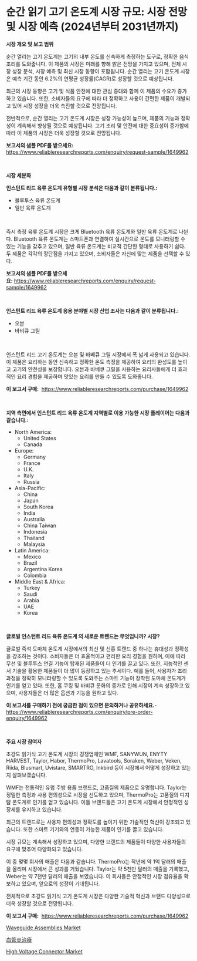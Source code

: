 <p><h1>순간 읽기 고기 온도계 시장 규모: 시장 전망 및 시장 예측 (2024년부터 2031년까지)</h1></p><p><strong>시장 개요 및 보고 범위</strong></p>
<p><p>순간 열리는 고기 온도계는 고기의 내부 온도를 신속하게 측정하는 도구로, 정확한 음식 조리를 도와줍니다. 이 제품의 시장은 미래를 향해 밝은 전망을 가지고 있으며, 전체 시장 성장 분석, 시장 예측 및 최신 시장 동향이 포함됩니다. 순간 열리는 고기 온도계 시장은 예측 기간 동안 6.2%의 연평균 성장률(CAGR)로 성장할 것으로 예상됩니다.</p><p>최근의 시장 동향은 고기 및 식품 안전에 대한 관심 증대와 함께 이 제품의 수요가 증가하고 있습니다. 또한, 소비자들의 요구에 따라 더 정확하고 사용이 간편한 제품이 개발되고 있어 시장 성장을 더욱 촉진할 것으로 전망됩니다.</p><p>전반적으로, 순간 열리는 고기 온도계 시장은 성장 가능성이 높으며, 제품의 기능과 정확성이 계속해서 향상될 것으로 예상됩니다. 고기 조리 및 안전에 대한 중요성이 증가함에 따라 이 제품의 시장은 더욱 성장할 것으로 전망됩니다.</p></p>
<p><strong>보고서의 샘플 PDF를 받으세요:</strong> <a href="https://www.reliableresearchreports.com/enquiry/request-sample/1649962">https://www.reliableresearchreports.com/enquiry/request-sample/1649962</a></p>
<p>&nbsp;</p>
<p><strong>시장 세분화</strong></p>
<p><strong>인스턴트 리드 육류 온도계 유형별 시장 분석은 다음과 같이 분류됩니다.:</strong></p>
<p><ul><li>블루투스 육류 온도계</li><li>일반 육류 온도계</li></ul></p>
<p>&nbsp;</p>
<p><p>즉시 측정 육류 온도계 시장은 크게 Bluetooth 육류 온도계와 일반 육류 온도계로 나뉜다. Bluetooth 육류 온도계는 스마트폰과 연결하여 실시간으로 온도를 모니터링할 수 있는 기능을 갖추고 있으며, 일반 육류 온도계는 비교적 간단한 형태로 사용하기 쉽다. 두 제품은 각각의 장단점을 가지고 있으며, 소비자들은 자신에 맞는 제품을 선택할 수 있다.</p></p>
<p><strong>보고서의 샘플 PDF를 받으세요:</strong>&nbsp;<a href="https://www.reliableresearchreports.com/enquiry/request-sample/1649962">https://www.reliableresearchreports.com/enquiry/request-sample/1649962</a></p>
<p>&nbsp;</p>
<p><strong> 인스턴트 리드 육류 온도계 응용 분야별 시장 산업 조사는 다음과 같이 분류됩니다.:</strong></p>
<p><ul><li>오븐</li><li>바비큐 그릴</li></ul></p>
<p>&nbsp;</p>
<p><p>인스턴트 리드 고기 온도계는 오븐 및 바베큐 그릴 시장에서 폭 넓게 사용되고 있습니다. 이 제품은 요리하는 동안 신속하고 정확한 온도 측정을 제공하여 요리의 완성도를 높이고 고기의 안전성을 보장합니다. 오븐과 바베큐 그릴을 사용하는 요리사들에게 더 효과적인 요리 경험을 제공하며 맛있는 요리를 만들 수 있도록 도와줍니다.</p></p>
<p><strong>이 보고서 구매:</strong>&nbsp; <a href="https://www.reliableresearchreports.com/purchase/1649962">https://www.reliableresearchreports.com/purchase/1649962</a></p>
<p>&nbsp;</p>
<p><strong>지역 측면에서 인스턴트 리드 육류 온도계 지역별로 이용 가능한 시장 플레이어는 다음과 같습니다.:</strong></p>
<p><ul>
    <li>
        North America:
        <ul>
            <li>United States</li>
            <li>Canada</li>
        </ul>
    </li>
    <li>
        Europe:
        <ul>
            <li>Germany</li>
            <li>France</li>
            <li>U.K.</li>
            <li>Italy</li>
            <li>Russia</li>
        </ul>
    </li>
    <li>
        Asia-Pacific:
        <ul>
            <li>China</li>
            <li>Japan</li>
            <li>South Korea</li>
            <li>India</li>
            <li>Australia</li>
            <li>China Taiwan</li>
            <li>Indonesia</li>
            <li>Thailand</li>
            <li>Malaysia</li>
        </ul>
    </li>
    <li>
        Latin America:
        <ul>
            <li>Mexico</li>
            <li>Brazil</li>
            <li>Argentina Korea</li>
            <li>Colombia</li>
        </ul>
    </li>
    <li>
        Middle East & Africa:
        <ul>
            <li>Turkey</li>
            <li>Saudi</li>
            <li>Arabia</li>
            <li>UAE</li>
            <li>Korea</li>
        </ul>
    </li>
    </ul></p>
<p>&nbsp;</p>
<p><strong>글로벌 인스턴트 리드 육류 온도계 의 새로운 트렌드는 무엇입니까? 시장?</strong></p>
<p><p>글로벌 즉석 도마체 온도계 시장에서의 최신 및 신흥 트렌드 중 하나는 휴대성과 정확성을 강조하는 것이다. 소비자들은 더 효율적이고 편리한 요리 경험을 원하며, 이에 따라 무선 및 블루투스 연결 기능이 탑재된 제품들이 더 인기를 끌고 있다. 또한, 지능적인 센서 기술을 활용한 제품들이 더 많이 등장하고 있는 추세이다. 예를 들어, 사용자가 조리 과정을 정확히 모니터링할 수 있도록 도와주는 스마트 기능이 장착된 도마체 온도계가 인기를 얻고 있다. 또한, 홈 쿠킹 및 바비큐 문화의 증가로 인해 시장이 계속 성장하고 있으며, 사용자들은 더 많은 옵션과 기능을 원하고 있다.</p></p>
<p><strong>이 보고서를 구매하기 전에 궁금한 점이 있으면 문의하거나 공유하세요.</strong>- <a href="https://www.reliableresearchreports.com/enquiry/pre-order-enquiry/1649962">https://www.reliableresearchreports.com/enquiry/pre-order-enquiry/1649962</a></p>
<p>&nbsp;</p>
<p><strong>주요 시장 참여자</strong></p>
<p><p>초강도 읽기식 고기 온도계 시장의 경쟁업체인 WMF, SANYWUN, ENYTY HARVEST, Taylor, Habor, ThermoPro, Lavatools, Soraken, Weber, Veken, Riida, Blusmart, Uvistare, SMARTRO, Inkbird 등이 시장에서 어떻게 성장하고 있는지 살펴보겠습니다. </p><p>WMF는 전통적인 유럽 주방 용품 브랜드로, 고품질의 제품으로 유명합니다. Taylor는 정밀한 측정과 사용 편의성으로 시장을 선도하고 있으며, ThermoPro는 고품질의 디지턈 온도계로 인기를 얻고 있습니다. 이들 브랜드들은 고기 온도계 시장에서 안정적인 성장세를 유지하고 있습니다. </p><p>최근의 트렌드로는 사용자 편의성과 정확도를 높이기 위한 기술적인 혁신이 강조되고 있습니다. 또한 스마트 기기와의 연동이 가능한 제품이 인기를 끌고 있습니다. </p><p>시장 규모는 계속해서 성장하고 있으며, 다양한 브랜드의 제품들이 다양한 사용자들의 요구에 맞추어 다양화되고 있습니다. </p><p>이 중 몇몇 회사의 매출은 다음과 같습니다. ThermoPro는 작년에 약 1억 달러의 매출을 올리며 시장에서 큰 성과를 거뒀습니다. Taylor는 약 5천만 달러의 매출을 기록했고, Weber는 약 7천만 달러의 매출을 보였습니다. 이 회사들은 안정적인 시장 점유율을 확보하고 있으며, 앞으로의 성장이 기대됩니다. </p><p>전체적으로 초강도 읽기식 고기 온도계 시장은 다양한 기술적 혁신과 브랜드 다양성으로 더욱 성장할 것으로 전망됩니다.</p></p>
<p><strong>이 보고서 구매:</strong>&nbsp;&nbsp;<a href="https://www.reliableresearchreports.com/purchase/1649962">https://www.reliableresearchreports.com/purchase/1649962</a></p>
<p><p><a href="https://github.com/irfadac/Market-Research-Report-List-2/blob/main/waveguide-assemblies-market.md">Waveguide Assemblies Market</a></p><p><a href="https://github.com/Sophiaard2003/Market-Research-Report-List-1/blob/main/781617810741.md">血管炎治療</a></p><p><a href="https://github.com/myacatherineblakecaczo9vcsw/Market-Research-Report-List-2/blob/main/high-voltage-connector-market.md">High Voltage Connector Market</a></p></p>
